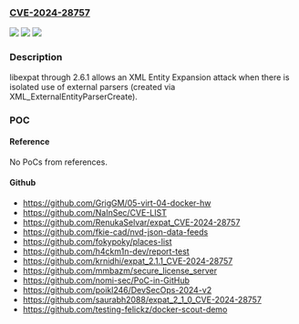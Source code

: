 ### [CVE-2024-28757](https://cve.mitre.org/cgi-bin/cvename.cgi?name=CVE-2024-28757)
![](https://img.shields.io/static/v1?label=Product&message=n%2Fa&color=blue)
![](https://img.shields.io/static/v1?label=Version&message=n%2Fa&color=blue)
![](https://img.shields.io/static/v1?label=Vulnerability&message=n%2Fa&color=brighgreen)

### Description

libexpat through 2.6.1 allows an XML Entity Expansion attack when there is isolated use of external parsers (created via XML_ExternalEntityParserCreate).

### POC

#### Reference
No PoCs from references.

#### Github
- https://github.com/GrigGM/05-virt-04-docker-hw
- https://github.com/NaInSec/CVE-LIST
- https://github.com/RenukaSelvar/expat_CVE-2024-28757
- https://github.com/fkie-cad/nvd-json-data-feeds
- https://github.com/fokypoky/places-list
- https://github.com/h4ckm1n-dev/report-test
- https://github.com/krnidhi/expat_2.1.1_CVE-2024-28757
- https://github.com/mmbazm/secure_license_server
- https://github.com/nomi-sec/PoC-in-GitHub
- https://github.com/poikl246/DevSecOps-2024-v2
- https://github.com/saurabh2088/expat_2_1_0_CVE-2024-28757
- https://github.com/testing-felickz/docker-scout-demo

